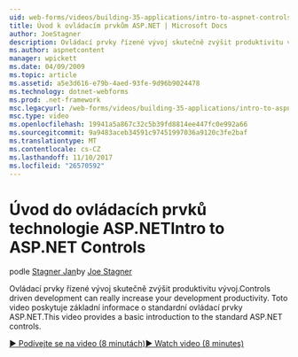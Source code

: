 ```yaml
---
uid: web-forms/videos/building-35-applications/intro-to-aspnet-controls
title: Úvod k ovládacím prvkům ASP.NET | Microsoft Docs
author: JoeStagner
description: Ovládací prvky řízené vývoj skutečně zvýšit produktivitu vývoj. Toto video poskytuje základní informace o standardní ovládací prvky ASP.NET.
ms.author: aspnetcontent
manager: wpickett
ms.date: 04/09/2009
ms.topic: article
ms.assetid: a5e3d616-e79b-4aed-93fe-9d96b9024478
ms.technology: dotnet-webforms
ms.prod: .net-framework
msc.legacyurl: /web-forms/videos/building-35-applications/intro-to-aspnet-controls
msc.type: video
ms.openlocfilehash: 19941a5a867c32c5b39fd8814ee447fc0e992a66
ms.sourcegitcommit: 9a9483aceb34591c97451997036a9120c3fe2baf
ms.translationtype: MT
ms.contentlocale: cs-CZ
ms.lasthandoff: 11/10/2017
ms.locfileid: "26570592"
---
```

<a name="intro-to-aspnet-controls"></a><span data-ttu-id="4cf1e-104">Úvod do ovládacích prvků technologie ASP.NET</span><span class="sxs-lookup"><span data-stu-id="4cf1e-104">Intro to ASP.NET Controls</span></span>
====================
<span data-ttu-id="4cf1e-105">podle [Stagner Jan](https://github.com/JoeStagner)</span><span class="sxs-lookup"><span data-stu-id="4cf1e-105">by [Joe Stagner](https://github.com/JoeStagner)</span></span>

<span data-ttu-id="4cf1e-106">Ovládací prvky řízené vývoj skutečně zvýšit produktivitu vývoj.</span><span class="sxs-lookup"><span data-stu-id="4cf1e-106">Controls driven development can really increase your development productivity.</span></span> <span data-ttu-id="4cf1e-107">Toto video poskytuje základní informace o standardní ovládací prvky ASP.NET.</span><span class="sxs-lookup"><span data-stu-id="4cf1e-107">This video provides a basic introduction to the standard ASP.NET controls.</span></span>

[<span data-ttu-id="4cf1e-108">&#9654; Podívejte se na video (8 minutách)</span><span class="sxs-lookup"><span data-stu-id="4cf1e-108">&#9654; Watch video (8 minutes)</span></span>](https://channel9.msdn.com/Blogs/ASP-NET-Site-Videos/intro-to-aspnet-controls)
